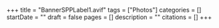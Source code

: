 +++
title = "BannerSPPLabel1.avif"
tags = ["Photos"]
categories = []
startDate = ""
draft = false
pages = []
description = ""
citations = []
+++
